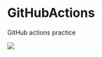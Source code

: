 # GitHubActions
GitHub actions practice

<img src="https://github.com/Batman-Igor/GitHubActions/workflows/my-java-project-with-github-actions/badge.svg?badge=master"><br>

